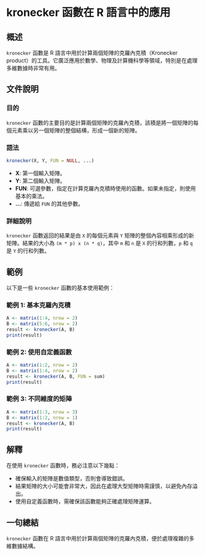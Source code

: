 <!--
Meta Description: # kronecker 函數在 R 語言中的應用 ## 概述 `kronecker` 函數是 R 語言中用於計算兩個矩陣的克羅內克積（Kronecker product）的工具。它廣泛應用於數學、物理及計算機科學等領域，特別是在處理多維數據時非常有用。 ## 文件說明 ### 目的 `kroneck...
Meta Keywords: kronecker, matrix, nrow, result, fun
-->

# kronecker 函數在 R 語言中的應用

## 概述
`kronecker` 函數是 R 語言中用於計算兩個矩陣的克羅內克積（Kronecker product）的工具。它廣泛應用於數學、物理及計算機科學等領域，特別是在處理多維數據時非常有用。

## 文件說明
### 目的
`kronecker` 函數的主要目的是計算兩個矩陣的克羅內克積，該積是將一個矩陣的每個元素乘以另一個矩陣的整個結構，形成一個新的矩陣。

### 語法
```R
kronecker(X, Y, FUN = NULL, ...)
```
- **X**: 第一個輸入矩陣。
- **Y**: 第二個輸入矩陣。
- **FUN**: 可選參數，指定在計算克羅內克積時使用的函數。如果未指定，則使用基本的乘法。
- **...**: 傳遞給 `FUN` 的其他參數。

### 詳細說明
`kronecker` 函數返回的結果是由 `X` 的每個元素與 `Y` 矩陣的整個內容相乘形成的新矩陣。結果的大小為 `(m * p) x (n * q)`，其中 `m` 和 `n` 是 `X` 的行和列數，`p` 和 `q` 是 `Y` 的行和列數。

## 範例
以下是一些 `kronecker` 函數的基本使用範例：

### 範例 1: 基本克羅內克積
```R
A <- matrix(1:4, nrow = 2)
B <- matrix(5:6, nrow = 2)
result <- kronecker(A, B)
print(result)
```

### 範例 2: 使用自定義函數
```R
A <- matrix(1:2, nrow = 2)
B <- matrix(1:4, nrow = 2)
result <- kronecker(A, B, FUN = sum)
print(result)
```

### 範例 3: 不同維度的矩陣
```R
A <- matrix(1:3, nrow = 3)
B <- matrix(1:2, nrow = 1)
result <- kronecker(A, B)
print(result)
```

## 解釋
在使用 `kronecker` 函數時，務必注意以下幾點：
- 確保輸入的矩陣是數值類型，否則會導致錯誤。
- 結果矩陣的大小可能會非常大，因此在處理大型矩陣時需謹慎，以避免內存溢出。
- 使用自定義函數時，需確保該函數能夠正確處理矩陣運算。

## 一句總結
`kronecker` 函數在 R 語言中用於計算兩個矩陣的克羅內克積，便於處理複雜的多維數據結構。